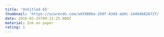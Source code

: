 ```yaml
---
title: 'Untitled 65'
thumbnail: 'https://ucarecdn.com/a43988be-29df-43dd-ab0c-14484b82672f/'
date: 2016-02-25T09:12:25.000Z
material: Ink on paper
rating: 1
---
```

